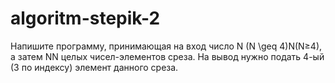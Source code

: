 # algoritm-stepik-2
Напишите программу, принимающая на вход число N (N \geq 4)N(N≥4), а затем NN целых чисел-элементов среза. На вывод нужно подать 4-ый (3 по индексу) элемент данного среза.
